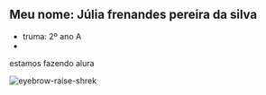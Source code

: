 ## Meu nome: Júlia frenandes pereira da silva 

- truma: 2º ano A
- 
estamos fazendo alura

![eyebrow-raise-shrek](https://github.com/TecLDB08/TecLDB08/assets/172288159/a4545a0c-f73f-4e55-8ea2-d88891fb5aa7)

